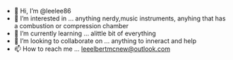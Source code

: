 - 👋 Hi, I’m @leelee86
- 👀 I’m interested in ... anything nerdy,music instruments, anyhing that has a combustion or compression chamber
- 🌱 I’m currently learning ... alittle bit of everything
- 💞️ I’m looking to collaborate on ... anything to inneract and help
- 📫 How to reach me ... leeelbertmcnew@outlook.com

<!---
leelee86/leelee86 is a ✨ special ✨ repository because its `README.md` (this file) appears on your GitHub profile.
You can click the Preview link to take a look at your changes.
--->
